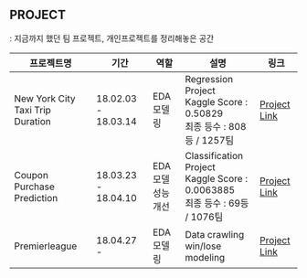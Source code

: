## PROJECT

: 지금까지 했던 팀 프로젝트, 개인프로젝트를 정리해놓은 공간


| 프로젝트명 	| 기간 	|  역할 	| 설명 	| 링크 |
|-----------------------------------------|-------------|----------------------------|---------------------------------------------------	|----------------|
| New York City Taxi Trip Duration	| 18.02.03 - 18.03.14 	|  EDA<br>모델링	| Regression Project <br> Kaggle Score : 0.50829 <br>  최종 등수 : 808등 / 1257팀 	| [Project Link](https://github.com/Romanism/Project/tree/master/01_New%20York%20City%20Taxi%20Trip%20Duration)|
| Coupon Purchase Prediction 	| 18.03.23 - 18.04.10 	| EDA<br>모델 성능 개선 	| Classification Project <br> Kaggle Score : 0.0063885 <br> 최종 등수 : 69등 / 1076팀 | [Project Link](https://github.com/Romanism/Project/tree/master/02_Coupon%20Purchase%20Prediction)|
| Premierleague | 18.04.27 -  | EDA <br> 모델링 | Data crawling <br> win/lose modeling| [Project Link](https://github.com/Romanism/Project/tree/master/03_Premierleague)|
